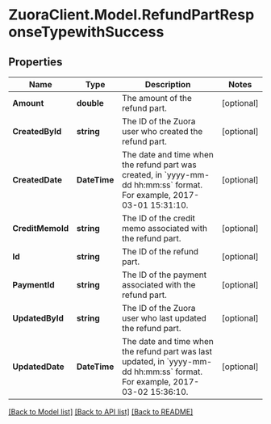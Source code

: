 # ZuoraClient.Model.RefundPartResponseTypewithSuccess

## Properties

Name | Type | Description | Notes
------------ | ------------- | ------------- | -------------
**Amount** | **double** | The amount of the refund part.  | [optional] 
**CreatedById** | **string** | The ID of the Zuora user who created the refund part.  | [optional] 
**CreatedDate** | **DateTime** | The date and time when the refund part was created, in &#x60;yyyy-mm-dd hh:mm:ss&#x60; format. For example, 2017-03-01 15:31:10.  | [optional] 
**CreditMemoId** | **string** | The ID of the credit memo associated with the refund part.  | [optional] 
**Id** | **string** | The ID of the refund part.  | [optional] 
**PaymentId** | **string** | The ID of the payment associated with the refund part.  | [optional] 
**UpdatedById** | **string** | The ID of the Zuora user who last updated the refund part.  | [optional] 
**UpdatedDate** | **DateTime** | The date and time when the refund part was last updated, in &#x60;yyyy-mm-dd hh:mm:ss&#x60; format. For example, 2017-03-02 15:36:10.  | [optional] 

[[Back to Model list]](../README.md#documentation-for-models) [[Back to API list]](../README.md#documentation-for-api-endpoints) [[Back to README]](../README.md)

